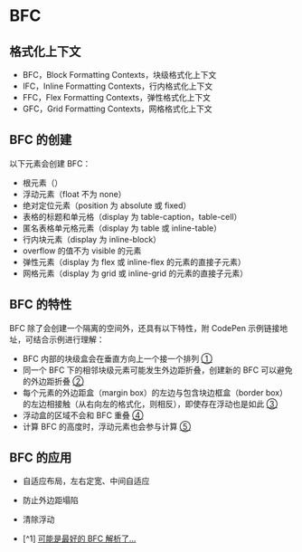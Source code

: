 # BFC

## 格式化上下文

- BFC，Block Formatting Contexts，块级格式化上下文
- IFC，Inline Formatting Contexts，行内格式化上下文
- FFC，Flex Formatting Contexts，弹性格式化上下文
- GFC，Grid Formatting Contexts，网格格式化上下文

## BFC 的创建

以下元素会创建 BFC：

- 根元素（<html>）
- 浮动元素（float 不为 none）
- 绝对定位元素（position 为 absolute 或 fixed）
- 表格的标题和单元格（display 为 table-caption，table-cell）
- 匿名表格单元格元素（display 为 table 或 inline-table）
- 行内块元素（display 为 inline-block）
- overflow 的值不为 visible 的元素
- 弹性元素（display 为 flex 或 inline-flex 的元素的直接子元素）
- 网格元素（display 为 grid 或 inline-grid 的元素的直接子元素）

## BFC 的特性

BFC 除了会创建一个隔离的空间外，还具有以下特性，附 CodePen 示例链接地址，可结合示例进行理解：

- BFC 内部的块级盒会在垂直方向上一个接一个排列 [①](https://codepen.io/lycheelee/pen/BaNYLNO?editors=1100)
- 同一个 BFC 下的相邻块级元素可能发生外边距折叠，创建新的 BFC 可以避免的外边距折叠 [②](https://codepen.io/lycheelee/pen/mdJXrwK?editors=1100)
- 每个元素的外边距盒（margin box）的左边与包含块边框盒（border box）的左边相接触（从右向左的格式化，则相反），即使存在浮动也是如此 [③](https://codepen.io/lycheelee/pen/JjdpbGZ?editors=1100)
- 浮动盒的区域不会和 BFC 重叠 [④](https://codepen.io/lycheelee/pen/mdJXaXK?editors=1100)
- 计算 BFC 的高度时，浮动元素也会参与计算 [⑤](https://codepen.io/lycheelee/pen/wvayENb?editors=1100)

## BFC 的应用

- 自适应布局，左右定宽、中间自适应
- 防止外边距塌陷
- 清除浮动

- [^1] [可能是最好的 BFC 解析了...](https://juejin.cn/post/6960866014384881671)
